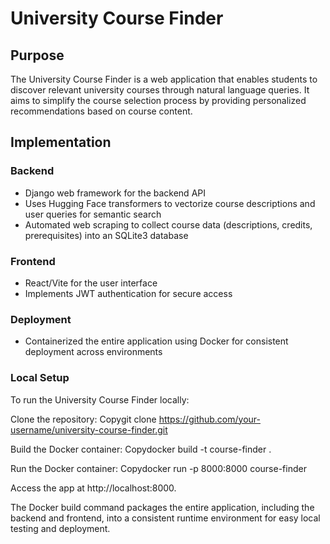 # University Course Finder

## Purpose
The University Course Finder is a web application that enables students to discover relevant university courses through natural language queries. It aims to simplify the course selection process by providing personalized recommendations based on course content.

## Implementation

### Backend
- Django web framework for the backend API
- Uses Hugging Face transformers to vectorize course descriptions and user queries for semantic search
- Automated web scraping to collect course data (descriptions, credits, prerequisites) into an SQLite3 database

### Frontend  
- React/Vite for the user interface
- Implements JWT authentication for secure access

### Deployment
- Containerized the entire application using Docker for consistent deployment across environments

### Local Setup
To run the University Course Finder locally:

Clone the repository:
Copygit clone https://github.com/your-username/university-course-finder.git

Build the Docker container:
Copydocker build -t course-finder .

Run the Docker container:
Copydocker run -p 8000:8000 course-finder

Access the app at http://localhost:8000.

The Docker build command packages the entire application, including the backend and frontend, into a consistent runtime environment for easy local testing and deployment.
